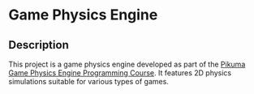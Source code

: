 # Game Physics Engine

## Description
This project is a game physics engine developed as part of the [Pikuma Game Physics Engine Programming Course](https://pikuma.com/courses/game-physics-engine-programming). 
It features 2D physics simulations suitable for various types of games.

